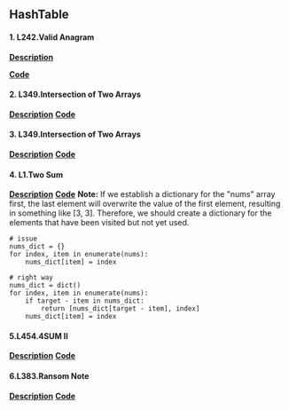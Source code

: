 ## HashTable

#### 1. L242.Valid Anagram

**[Description](https://leetcode.com/problems/valid-anagram/description/)**

**[Code](./242.valid-anagram.py)**

#### 2. L349.Intersection of Two Arrays
**[Description](https://leetcode.com/problems/intersection-of-two-arrays/description/)**
**[Code](./349.intersection-of-two-arrays.py)**

#### 3. L349.Intersection of Two Arrays
**[Description](https://leetcode.com/problems/happy-number/description/)**
**[Code](./202.happy-number.py)**

#### 4. L1.Two Sum
**[Description](https://leetcode.com/problems/two-sum/description/)**
**[Code](./1.two-sum.py)**
**Note:**
If we establish a dictionary for the "nums" array first, the last element will overwrite the value of the first element, resulting in something like [3, 3]. Therefore, we should create a dictionary for the elements that have been visited but not yet used.
```
# issue
nums_dict = {}
for index, item in enumerate(nums):
    nums_dict[item] = index
```

```
# right way
nums_dict = dict()
for index, item in enumerate(nums):
    if target - item in nums_dict:
        return [nums_dict[target - item], index]
    nums_dict[item] = index
```

#### 5.L454.4SUM II
**[Description](https://leetcode.com/problems/4sum-ii/description/)**
**[Code](./454.4-sum-ii.py)**


#### 6.L383.Ransom Note
**[Description](https://leetcode.com/problems/ransom-note/description/)**
**[Code](./383.ransom-note.py)**